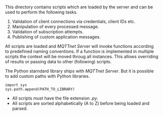 ﻿This directory contains scripts which are loaded by the server and can be used to perform the following tasks.

1. Validation of client connections via credentials, client IDs etc.
2. Manipulation of every processed message.
3. Validation of subscription attempts.
4. Publishing of custom application messages.

All scripts are loaded and _MQTTnet Server_ will invoke functions according to predefined naming conventions.
If a function is implemented in multiple scripts the context will be moved throug all instances. This allows overriding of results or passing data to other (following) scripts.

The Python starndard library ships with _MQTTnet Server_. But it is possible to add custom paths with Python libraries.

```
import sys
sys.path.append(PATH_TO_LIBRARY)
```

* All scripts must have the file extension _.py_. 
* All scripts are sorted alphabetically (A to Z) before being loaded and parsed.